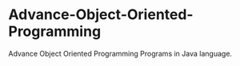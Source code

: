 # Advance-Object-Oriented-Programming
Advance Object Oriented Programming Programs in Java language.

